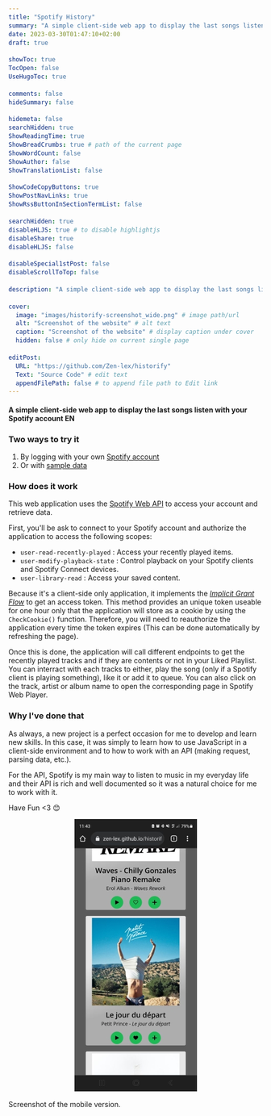 ```yaml
---
title: "Spotify History"
summary: "A simple client-side web app to display the last songs listen with your Spotify account"
date: 2023-03-30T01:47:10+02:00
draft: true

showToc: true
TocOpen: false
UseHugoToc: true

comments: false
hideSummary: false

hidemeta: false
searchHidden: true
ShowReadingTime: true
ShowBreadCrumbs: true # path of the current page
ShowWordCount: false
ShowAuthor: false
ShowTranslationList: false

ShowCodeCopyButtons: true
ShowPostNavLinks: true
ShowRssButtonInSectionTermList: false

searchHidden: true
disableHLJS: true # to disable highlightjs
disableShare: true
disableHLJS: false

disableSpecial1stPost: false
disableScrollToTop: false

description: "A simple client-side web app to display the last songs listen with your Spotify account"

cover:
  image: "images/historify-screenshot_wide.png" # image path/url
  alt: "Screenshot of the website" # alt text
  caption: "Screenshot of the website" # display caption under cover
  hidden: false # only hide on current single page

editPost:
  URL: "https://github.com/Zen-lex/historify"
  Text: "Source Code" # edit text
  appendFilePath: false # to append file path to Edit link
---
```


#### A simple client-side web app to display the last songs listen with your Spotify account EN

### Two ways to try it

  1. By logging with your own [Spotify account](https://zen-lex.github.io/historify)
  2. Or with [sample data](https://zen-lex.github.io/historify/sample)

### How does it work

This web application uses the [Spotify Web API](https://developer.spotify.com/documentation/web-api/quick-start/) to access your account and retrieve data.

First, you'll be ask to connect to your Spotify account and authorize the application to access the following scopes:

- ``user-read-recently-played`` : Access your recently played items.
- ``user-modify-playback-state`` : Control playback on your Spotify clients and Spotify Connect devices.
- ``user-library-read`` : Access your saved content.

Because it's a client-side only application, it implements the [*Implicit Grant Flow*](https://developer.spotify.com/documentation/general/guides/authorization/implicit-grant/) to get an access token. This method provides an unique token useable for one hour only that the application will store as a cookie by using the ``CheckCookie()`` function. Therefore, you will need to reauthorize the application every time the token expires (This can be done automatically by refreshing the page).

Once this is done, the application will call different endpoints to get the recently played tracks and if they are contents or not in your Liked Playlist.
You can interract with each tracks to either, play the song (only if a Spotify client is playing something), like it or add it to queue. You can also click on the track, artist or album name to open the corresponding page in Spotify Web Player.

### Why I've done that

As always, a new project is a perfect occasion for me to develop and learn new skills. In this case, it was simply to learn how to use JavaScript in a client-side environment and to how to work with an API (making request, parsing data, etc.).

For the API, Spotify is my main way to listen to music in my everyday life and their API is rich and well documented so it was a natural choice for me to work with it.

Have Fun <3 😊

<p align="center"><img class="inbuilt-img" alt="Screenshot of the mobile version" src="/assets/img/historify-screenshot_mobile.jpg" width="243" height="540"></p>
<p class="text-muted caption">Screenshot of the mobile version.</p>
